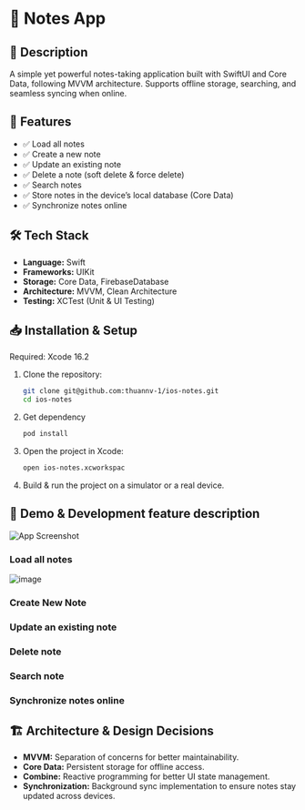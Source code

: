 # 📝 Notes App

## 📌 Description
A simple yet powerful notes-taking application built with SwiftUI and Core Data, following MVVM architecture. Supports offline storage, searching, and seamless syncing when online.

## 🚀 Features
- ✅ Load all notes
- ✅ Create a new note
- ✅ Update an existing note
- ✅ Delete a note (soft delete & force delete)
- ✅ Search notes
- ✅ Store notes in the device’s local database (Core Data)
- ✅ Synchronize notes online

## 🛠️ Tech Stack
- **Language:** Swift
- **Frameworks:** UIKit
- **Storage:** Core Data, FirebaseDatabase
- **Architecture:** MVVM, Clean Architecture
- **Testing:** XCTest (Unit & UI Testing)

## 📥 Installation & Setup
Required: Xcode 16.2
1. Clone the repository:
   ```sh
   git clone git@github.com:thuannv-1/ios-notes.git
   cd ios-notes
   ```
2. Get dependency
   ```sh
   pod install
   ```
3. Open the project in Xcode:
   ```sh
   open ios-notes.xcworkspac
   ```
4. Build & run the project on a simulator or a real device.

## 📸 Demo & Development feature description
![App Screenshot](path-to-screenshot.png)

### Load all notes
![image](https://github.com/user-attachments/assets/20628242-0c78-4f9a-b423-9c907bf2f15c)

### Create New Note
### Update an existing note
### Delete note
### Search note
### Synchronize notes online

## 🏗️ Architecture & Design Decisions
- **MVVM:** Separation of concerns for better maintainability.
- **Core Data:** Persistent storage for offline access.
- **Combine:** Reactive programming for better UI state management.
- **Synchronization:** Background sync implementation to ensure notes stay updated across devices.


